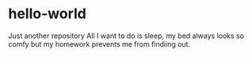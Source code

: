 # hello-world
Just another repository
All I want to do is sleep, my bed always looks so comfy but my homework prevents me from findiing out.
